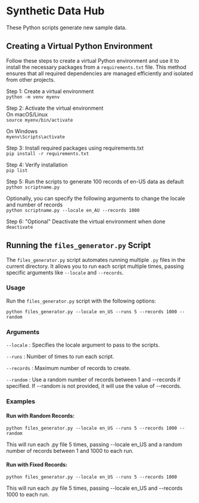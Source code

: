 # Synthetic Data Hub
These Python scripts generate new sample data.

## Creating a Virtual Python Environment
Follow these steps to create a virtual Python environment and use it to install the necessary packages from a `requirements.txt` file. This method ensures that all required dependencies are managed efficiently and isolated from other projects.

Step 1: Create a virtual environment  
`python -m venv myenv`
  
Step 2: Activate the virtual environment  
On macOS/Linux  
`source myenv/bin/activate`

On Windows  
`myenv\Scripts\activate`
  
Step 3: Install required packages using requirements.txt  
`pip install -r requirements.txt`
  
Step 4: Verify installation  
`pip list`
  
Step 5: Run the scripts to generate 100 records of en-US data as default  
 `python scriptname.py`

Optionally, you can specify the following arguments to change the locale and number of records  
  `python scriptname.py --locale en_AU --records 1000`

Step 6: "Optional" Deactivate the virtual environment when done  
`deactivate`

## Running the `files_generator.py` Script

The `files_generator.py` script automates running multiple `.py` files in the current directory. It allows you to run each script multiple times, passing specific arguments like `--locale` and `--records`.

### Usage

Run the `files_generator.py` script with the following options:

`python files_generator.py --locale en_US --runs 5 --records 1000 --random`

### Arguments
 `--locale` : Specifies the locale argument to pass to the scripts. 
 
 `--runs` : Number of times to run each script. 
 
 `--records` : Maximum number of records to create. 
 
 `--random` : Use a random number of records between 1 and --records if specified. If --random is not provided, it will use the value of --records. 

### Examples

#### Run with Random Records:


`python files_generator.py --locale en_US --runs 5 --records 1000 --random`

This will run each .py file 5 times, passing --locale en_US and a random number of records between 1 and 1000 to each run.

#### Run with Fixed Records:

`python files_generator.py --locale en_US --runs 5 --records 1000`

This will run each .py file 5 times, passing --locale en_US and --records 1000 to each run.
